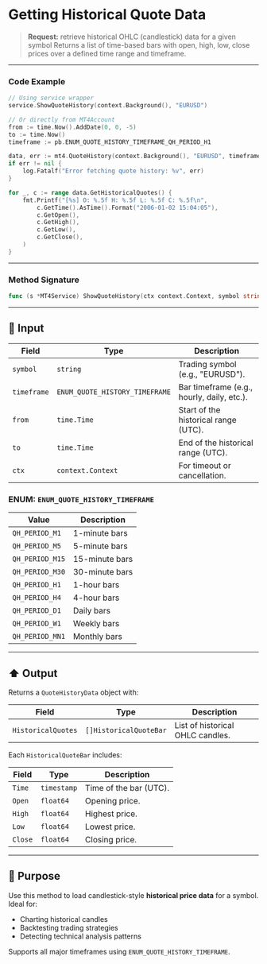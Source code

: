 # Getting Historical Quote Data

> **Request:** retrieve historical OHLC (candlestick) data for a given symbol
> Returns a list of time-based bars with open, high, low, close prices over a defined time range and timeframe.

---

### Code Example

```go
// Using service wrapper
service.ShowQuoteHistory(context.Background(), "EURUSD")

// Or directly from MT4Account
from := time.Now().AddDate(0, 0, -5)
to := time.Now()
timeframe := pb.ENUM_QUOTE_HISTORY_TIMEFRAME_QH_PERIOD_H1

data, err := mt4.QuoteHistory(context.Background(), "EURUSD", timeframe, from, to)
if err != nil {
    log.Fatalf("Error fetching quote history: %v", err)
}

for _, c := range data.GetHistoricalQuotes() {
    fmt.Printf("[%s] O: %.5f H: %.5f L: %.5f C: %.5f\n",
        c.GetTime().AsTime().Format("2006-01-02 15:04:05"),
        c.GetOpen(),
        c.GetHigh(),
        c.GetLow(),
        c.GetClose(),
    )
}
```

---

### Method Signature

```go
func (s *MT4Service) ShowQuoteHistory(ctx context.Context, symbol string)
```

---

## 🔽 Input

| Field       | Type                           | Description                                |
| ----------- | ------------------------------ | ------------------------------------------ |
| `symbol`    | `string`                       | Trading symbol (e.g., "EURUSD").           |
| `timeframe` | `ENUM_QUOTE_HISTORY_TIMEFRAME` | Bar timeframe (e.g., hourly, daily, etc.). |
| `from`      | `time.Time`                    | Start of the historical range (UTC).       |
| `to`        | `time.Time`                    | End of the historical range (UTC).         |
| `ctx`       | `context.Context`              | For timeout or cancellation.               |

### ENUM: `ENUM_QUOTE_HISTORY_TIMEFRAME`

| Value           | Description    |
| --------------- | -------------- |
| `QH_PERIOD_M1`  | 1-minute bars  |
| `QH_PERIOD_M5`  | 5-minute bars  |
| `QH_PERIOD_M15` | 15-minute bars |
| `QH_PERIOD_M30` | 30-minute bars |
| `QH_PERIOD_H1`  | 1-hour bars    |
| `QH_PERIOD_H4`  | 4-hour bars    |
| `QH_PERIOD_D1`  | Daily bars     |
| `QH_PERIOD_W1`  | Weekly bars    |
| `QH_PERIOD_MN1` | Monthly bars   |

---

## ⬆️ Output

Returns a `QuoteHistoryData` object with:

| Field              | Type                   | Description                      |
| ------------------ | ---------------------- | -------------------------------- |
| `HistoricalQuotes` | `[]HistoricalQuoteBar` | List of historical OHLC candles. |

Each `HistoricalQuoteBar` includes:

| Field   | Type        | Description            |
| ------- | ----------- | ---------------------- |
| `Time`  | `timestamp` | Time of the bar (UTC). |
| `Open`  | `float64`   | Opening price.         |
| `High`  | `float64`   | Highest price.         |
| `Low`   | `float64`   | Lowest price.          |
| `Close` | `float64`   | Closing price.         |

---

## 🎯 Purpose

Use this method to load candlestick-style **historical price data** for a symbol. Ideal for:

* Charting historical candles
* Backtesting trading strategies
* Detecting technical analysis patterns

Supports all major timeframes using `ENUM_QUOTE_HISTORY_TIMEFRAME`.
